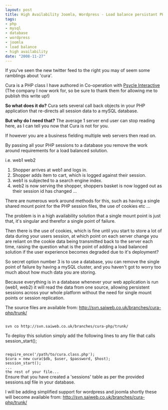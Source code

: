 ```yaml
--- 
layout: post
title: High Availability Joomla, Wordpress - Load balance persistant PHP database sessions
tags: 
- php
- mysql
- database
- wordpress
- joomla
- load balance
- high availability
date: "2008-11-27"
---
```

If you've seen the new twitter feed to the right you may of seem some ramblings about 'cura'.

Cura is a PHP class I have authored in Co-operation with <a href="http://www.psycle.com/en/">Psycle Interactive</a> (The company I now work for, so be sure to thank them for allowing me to publish this write up!)

<strong>So what does it do?</strong>
Cura sets several call back objects in your PHP application that re-directs all session data to a mySQL database.

<strong>But why do I need that?</strong>
The average 1 server end user can stop reading here, as I can tell you now that Cura is not for you.

If however you are a business fielding multiple web servers then read on.

By passing all your PHP sessions to a database you remove the work around requirements for a load balanced solution.

i.e. web1 web2

1) Shopper arrives at web1 and logs in.
2) Shopper adds item to cart, which is logged against their session.
3) web1 is subjected to a search engine index.
4) web2 is now serving the shopper, shoppers basket is now logged out as their session id has changed ...

There are numerous work around methods for this, such as having a single shared mount point for the PHP session files, the use of cookies etc ...

The problem is in a high availability solution that a single mount point is just that, it's singular and therefor a single point of failure.

Then there is the use of cookies, which is fine until you start to store a lot of data during your users session, at which point on each server change you are reliant on the cookie data being transmitted back to the server each time, raising the question what is the point of adding a load balanced solution if the user experience becomes degraded due to it's deployment?

So secret option number 3 is to use a database, you can remove the single point of failure by having a mySQL cluster, and you haven't got to worry too much about how much data you are storing.

Because everything is in a database whenever your web application is run (web1, web2) it will read the data from one source, allowing persistent sessions across your whole platform without the need for single mount points or session replication.

The source files are available from: <a href="http://svn.saiweb.co.uk/branches/cura-php/trunk">http://svn.saiweb.co.uk/branches/cura-php/trunk/</a>

<code>
svn co http://svn.saiweb.co.uk/branches/cura-php/trunk/
</code>

To deploy this solution simply add the following lines to any file that calls session_start();

<code>
require_once('/path/to/cura.class.php');
$cura = new cura($db, $user, $password, $host);
session_start();
...
the rest of your file...
</code>
Ensure that you have created a 'sessions' table as per the provided sessions.sql file in your database.

I will be adding simplified support for wordpress and joomla shortly these will become available from: <a href="http://svn.saiweb.co.uk/branches/cura-php/trunk/">http://svn.saiweb.co.uk/branches/cura-php/trunk/</a>

